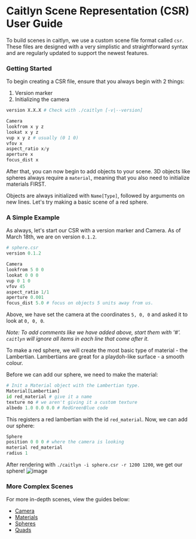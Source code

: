 # Caitlyn Scene Representation (CSR) User Guide
To build scenes in caitlyn, we use a custom scene file format called `csr`. These files are designed with a very simplistic and straightforward syntax and are regularly updated to support the newest features.

### Getting Started
To begin creating a CSR file, ensure that you always begin with 2 things:
1. Version marker
2. Initializing the camera 
```py
version X.X.X # Check with ./caitlyn [-v|--version]

Camera
lookfrom x y z
lookat x y z
vup x y z # usually (0 1 0)
vfov x
aspect_ratio x/y
aperture x
focus_dist x
```

After that, you can now begin to add objects to your scene. 3D objects like spheres always require a `material`, meaning that you also need to initialize materials FIRST. 

Objects are always initialized with `Name[Type]`, followed by arguments on new lines. Let's try making a basic scene of a red sphere.

### A Simple Example
As always, let's start our CSR with a version marker and Camera. As of March 18th, we are on version `0.1.2`.
```py
# sphere.csr
version 0.1.2

Camera
lookfrom 5 0 0
lookat 0 0 0
vup 0 1 0
vfov 45
aspect_ratio 1/1
aperture 0.001
focus_dist 5.0 # focus on objects 5 units away from us.
```
Above, we have set the camera at the coordinates `5, 0, 0` and asked it to look at `0, 0, 0`. 

*Note: To add comments like we have added above, start them with '#'. `caitlyn` will ignore all items in each line that come after it.* 

To make a red sphere, we will create the most basic type of material - the Lambertian. Lambertians are great for a playdoh-like surface - a smooth colour.

Before we can add our sphere, we need to make the material:
```py
# Init a Material object with the Lambertian type.
Material[Lambertian]
id red_material # give it a name
texture no # we aren't giving it a custom texture
albedo 1.0 0.0 0.0 # RedGreenBlue code
```

This registers a red lambertian with the id `red_material`. Now, we can add our sphere:
```py
Sphere
position 0 0 0 # where the camera is looking
material red_material
radius 1
```

After rendering with `./caitlyn -i sphere.csr -r 1200 1200`, we get our sphere!
![image](https://github.com/cypraeno/csr-schema/assets/25397938/cd6ff561-9a91-4be1-a4e6-a67f66ebbe8d)


### More Complex Scenes
For more in-depth scenes, view the guides below:
- [Camera](https://github.com/cypraeno/csr-schema/blob/main/camera.md)
- [Materials](https://github.com/cypraeno/csr-schema/blob/main/material.md)
- [Spheres](https://github.com/cypraeno/csr-schema/blob/main/sphere.md)
- [Quads](https://github.com/cypraeno/csr-schema/blob/main/quad.md)
